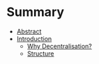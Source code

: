 # Summary

* [Abstract](README.md)
* [Introduction](INTRODUCTION.md)
   * [Why Decentralisation?](WHY_DECENTRALISATION.md)
   * [Structure](STRUCTURE.md)

